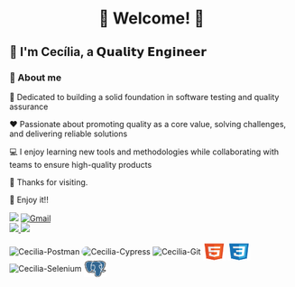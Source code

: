 <h1 align="center">🐞 Welcome! 🐞</h1>

## 👋 I'm Cecília, a 𝗤𝘂𝗮𝗹𝗶𝘁𝘆 𝗘𝗻𝗴𝗶𝗻𝗲𝗲𝗿 

### 📌 About me
🤖 Dedicated to building a solid foundation in software testing and quality assurance

❤️ Passionate about promoting quality as a core value, solving challenges, and delivering reliable solutions

💻 I enjoy learning new tools and methodologies while collaborating with teams to ensure high-quality products 

🚀 Thanks for visiting.

🎯 Enjoy it!!

<div>
    <a href="https://www.linkedin.com/in/cecilia-sampaio-qualityengineer/" target="_blank"><img src="https://img.shields.io/badge/LinkedIn-0077B5?style=for-the-badge&logo=linkedin&logoColor=white" target="_blank"></a>
    <a href="mailto:ceciliasampaio.qa@gmail.com">
  <img src="https://img.shields.io/badge/Gmail-D14836?style=for-the-badge&logo=gmail&logoColor=white" alt="Gmail">
</a>


<div>
    <a href="https://github.com/ceciliasampaioqa/ceciliasampaioqa">
    <img height="160em" src="https://github-readme-stats.vercel.app/api?username=ceciliasampaioqa&show_icons=true&theme=holi&include_all_commits=true&count_private=true"/>
    <img height="160em" src="https://github-readme-stats.vercel.app/api/top-langs/?username=ceciliasampaioqa&layout=compact&lags_count=16&theme=holi"/>
</div>

<div style="display: inline-block"><br>
    <img align="center" alt="Cecilia-Postman" height="30" width="40" src="https://cdn.jsdelivr.net/gh/devicons/devicon@latest/icons/postman/postman-plain.svg" />
    <img align="center" alt="Cecilia-Cypress" height="30" width="30" src="https://avatars.githubusercontent.com/u/8908513?s=200&v=4" style="border-radius: 15px" />
    <img align="center" alt="Cecilia-Git" height="30" src="https://cdn.jsdelivr.net/gh/devicons/devicon/icons/git/git-original.svg" />
    <img align="center" alt="Cecilia-HTML" height="30" width="40" src="https://raw.githubusercontent.com/devicons/devicon/master/icons/html5/html5-original.svg">
    <img align="center" alt="Cecilia-CSS" height="30" width="40" src="https://raw.githubusercontent.com/devicons/devicon/master/icons/css3/css3-original.svg">
    <img align="center" alt="Cecilia-Selenium" height="30" width="40" src="https://cdn.jsdelivr.net/gh/devicons/devicon/icons/selenium/selenium-original.svg" />
    <img align="center" alt="Cecilia-Mysql" height="30" width="40" src="https://raw.githubusercontent.com/devicons/devicon/master/icons/postgresql/postgresql-original.svg">
</div>

